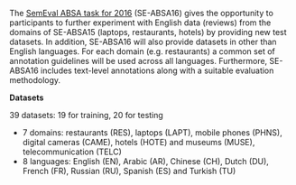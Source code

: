 The [SemEval ABSA task for 2016](http://alt.qcri.org/semeval2016/task5/) (SE-ABSA16) gives the opportunity to participants to further experiment with English data (reviews) from the domains of SE-ABSA15 (laptops, restaurants, hotels) by providing new test datasets. In addition, SE-ABSA16 will also provide datasets in other than English languages. For each domain (e.g. restaurants) a common set of annotation guidelines will be used across all languages. Furthermore, SE-ABSA16 includes text-level annotations along with a suitable evaluation methodology.

**Datasets**

39 datasets: 19 for training, 20 for testing

* 7 domains: restaurants (RES), laptops (LAPT), mobile phones (PHNS), digital cameras (CAME), hotels (HOTE) and museums (MUSE), telecommunication (TELC)
* 8 languages: English (EN), Arabic (AR), Chinese (CH), Dutch (DU), French (FR), Russian (RU), Spanish (ES) and Turkish (TU)




